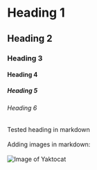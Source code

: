 # Heading 1
## Heading 2
### Heading 3
#### Heading 4
##### Heading 5
###### Heading 6
Tested heading in markdown
<br> <br>
Adding images in markdown: <br> <br>
![Image of Yaktocat](https://octodex.github.com/images/yaktocat.png)
